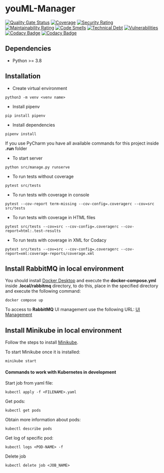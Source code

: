 # youML-Manager

[![Quality Gate Status](https://sonarcloud.io/api/project_badges/measure?project=youml-manager&metric=alert_status)](https://sonarcloud.io/summary/new_code?id=youml-manager)
[![Coverage](https://sonarcloud.io/api/project_badges/measure?project=youml-manager&metric=coverage)](https://sonarcloud.io/summary/new_code?id=youml-manager)
[![Security Rating](https://sonarcloud.io/api/project_badges/measure?project=youml-manager&metric=security_rating)](https://sonarcloud.io/summary/new_code?id=youml-manager)
[![Maintainability Rating](https://sonarcloud.io/api/project_badges/measure?project=youml-manager&metric=sqale_rating)](https://sonarcloud.io/summary/new_code?id=youml-manager)
[![Code Smells](https://sonarcloud.io/api/project_badges/measure?project=youml-manager&metric=code_smells)](https://sonarcloud.io/summary/new_code?id=youml-manager)
[![Technical Debt](https://sonarcloud.io/api/project_badges/measure?project=youml-manager&metric=sqale_index)](https://sonarcloud.io/summary/new_code?id=youml-manager)
[![Vulnerabilities](https://sonarcloud.io/api/project_badges/measure?project=youml-manager&metric=vulnerabilities)](https://sonarcloud.io/summary/new_code?id=youml-manager)
<br />
[![Codacy Badge](https://app.codacy.com/project/badge/Grade/e58e5d43af804c68a911b1cf7e44d789)](https://www.codacy.com/gh/pablobascunana/youml-manager/dashboard?utm_source=github.com&amp;utm_medium=referral&amp;utm_content=pablobascunana/youml-manager&amp;utm_campaign=Badge_Grade)
[![Codacy Badge](https://app.codacy.com/project/badge/Coverage/e58e5d43af804c68a911b1cf7e44d789)](https://www.codacy.com/gh/pablobascunana/youml-manager/dashboard?utm_source=github.com&utm_medium=referral&utm_content=pablobascunana/youml-manager&utm_campaign=Badge_Coverage)


## Dependencies

*  Python >= 3.8

## Installation

* Create virtual environment

```shell
python3 -m venv <venv name>
```

* Install pipenv

```shell
pip install pipenv
```

* Install dependencies

```shell
pipenv install
```

If you use PyCharm you have all available commands for this project inside **.run** folder

* To start server

```shell
python src/manage.py runserve
```

* To run tests without coverage

```shell
pytest src/tests
```

* To run tests with coverage in console

```shell
pytest --cov-report term-missing --cov-config=.coveragerc --cov=src src/tests
```

* To run tests with coverage in HTML files

```shell
pytest src/tests --cov=src --cov-config=.coveragerc --cov-report=html:.test-results
```

* To run tests with coverage in XML for Codacy

```shell
pytest src/tests --cov=src --cov-config=.coveragerc --cov-report=xml:coverage-reports/coverage.xml
```

## Install RabbitMQ in local environment

You should install [Docker Desktop](https://www.docker.com/products/docker-desktop/) and execute the
**docker-compose.yml** inside **.local/rabbitmq** directory, to do this, place in the specified directory and execute
the following command:

```shell
docker compose up
```

To access to **RabbitMQ** UI management use the following URL: [UI Management](http://localhost:15672)

## Install Minikube in local environment

Follow the steps to install [Minikube](https://minikube.sigs.k8s.io/docs/start/).

To start Minikube once it is installed:
```shell
minikube start
```

#### Commands to work with Kubernetes in development

Start job from yaml file:
```shell
kubectl apply -f <FILENAME>.yaml 
```
Get pods:
```shell
kubectl get pods 
```
Obtain more information about pods:
```shell
kubectl describe pods
```
Get log of specific pod:
```shell
kubectl logs <POD-NAME> -f
```
Delete job
```shell
kubectl delete job <JOB_NAME> 
```
